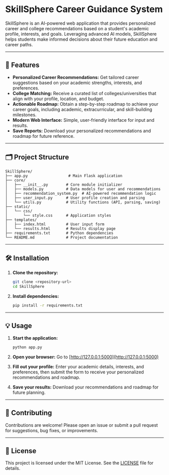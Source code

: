 
# SkillSphere Career Guidance System

SkillSphere is an AI-powered web application that provides personalized career and college recommendations based on a student's academic profile, interests, and goals. Leveraging advanced AI models, SkillSphere helps students make informed decisions about their future education and career paths.

---

## 🚀 Features

- **Personalized Career Recommendations:** Get tailored career suggestions based on your academic strengths, interests, and preferences.
- **College Matching:** Receive a curated list of colleges/universities that align with your profile, location, and budget.
- **Actionable Roadmap:** Obtain a step-by-step roadmap to achieve your career goals, including academic, extracurricular, and skill-building milestones.
- **Modern Web Interface:** Simple, user-friendly interface for input and results.
- **Save Reports:** Download your personalized recommendations and roadmap for future reference.

---

## 🗂️ Project Structure

```
SkillSphere/
├── app.py                  # Main Flask application
├── core/
│   ├── __init__.py        # Core module initializer
│   ├── models.py          # Data models for user and recommendations
│   ├── recommendation_system.py  # AI-powered recommendation logic
│   ├── user_input.py      # User profile creation and parsing
│   └── utils.py           # Utility functions (API, parsing, saving)
├── static/
│   └── css/
│       └── style.css      # Application styles
├── templates/
│   ├── index.html         # User input form
│   └── results.html       # Results display page
├── requirements.txt       # Python dependencies
└── README.md              # Project documentation
```

---

## 🛠️ Installation

1. **Clone the repository:**
   ```sh
   git clone <repository-url>
   cd SkillSphere
   ```

2. **Install dependencies:**
   ```sh
   pip install -r requirements.txt
   ```

---

## 💡 Usage

1. **Start the application:**
   ```sh
   python app.py
   ```

2. **Open your browser:**
   Go to [http://127.0.0.1:5000](http://127.0.0.1:5000)

3. **Fill out your profile:**
   Enter your academic details, interests, and preferences, then submit the form to receive your personalized recommendations and roadmap.

4. **Save your results:**
   Download your recommendations and roadmap for future planning.

---

## 🤝 Contributing

Contributions are welcome! Please open an issue or submit a pull request for suggestions, bug fixes, or improvements.

---

## 📄 License

This project is licensed under the MIT License. See the [LICENSE](LICENSE) file for details.